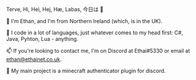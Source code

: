 Terve, Hi, Hei, Hej, Hæ, Labas, 今日は 👋

🌱 I'm Ethan, and I'm from Northern Ireland (which, is in the UK).

🔭 I code in a lot of languages, just whatever comes to my head first: C#, Java, Pyhton, Lua - anything.

📫 If you're looking to contact me, I'm on Discord at Ethai#5330 or email at ethan@ethainet.co.uk.

👯 My main project is a minecraft authenticator plugin for discord.
